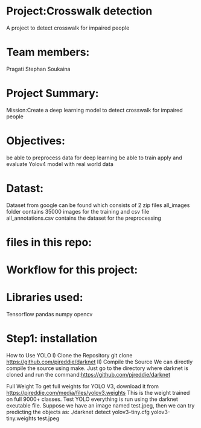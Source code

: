 
# Project:Crosswalk detection 
A project to detect crosswalk for impaired people 

# Team members:
Pragati
Stephan
Soukaina

# Project Summary:
Mission:Create a deep learning model to detect crosswalk for impaired people

# Objectives:
be able to preprocess data for deep learning
be able to train apply and evaluate Yolov4 model with real world data

# Datast:
Dataset from google can be found which consists of 2 zip files all_images folder contains 35000 images  for the training and csv file all_annotations.csv contains the dataset for the preprocessing 

 # files in this repo:
 
 
 # Workflow for this project:
 # Libraries used:
 Tensorflow
 pandas
 numpy
 opencv
 # Step1: installation
 How to Use YOLO
I) Clone the Repository
git clone https://github.com/pjreddie/darknet
II) Compile the Source
We can directly compile the source using make. Just go to the directory where darknet is cloned and run the command:https://github.com/pjreddie/darknet

Full Weight
To get full weights for YOLO V3, download it from https://pjreddie.com/media/files/yolov3.weights
This is the weight trained on full 9000+ classes.
Test YOLO
everything is run using the darknet exeutable file. Suppose we have an image named test.jpeg, then we can try predicting the objects as:
./darknet detect yolov3-tiny.cfg yolov3-tiny.weights test.jpeg
